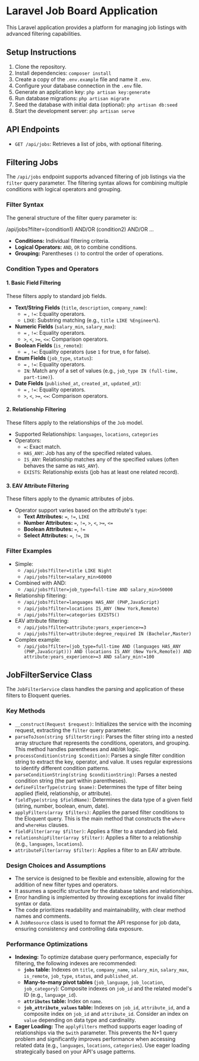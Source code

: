 #   Laravel Job Board Application

This Laravel application provides a platform for managing job listings with advanced filtering capabilities.

##   Setup Instructions

1.  Clone the repository.
2.  Install dependencies: `composer install`
3.  Create a copy of the `.env.example` file and name it `.env`.
4.  Configure your database connection in the `.env` file.
5.  Generate an application key: `php artisan key:generate`
6.  Run database migrations: `php artisan migrate`
7.  Seed the database with initial data (optional): `php artisan db:seed`
8.  Start the development server: `php artisan serve`

##   API Endpoints

* `GET /api/jobs`: Retrieves a list of jobs, with optional filtering.

##   Filtering Jobs

The `/api/jobs` endpoint supports advanced filtering of job listings via the `filter` query parameter. The filtering syntax allows for combining multiple conditions with logical operators and grouping.

###   Filter Syntax

The general structure of the filter query parameter is:

/api/jobs?filter=(condition1) AND/OR (condition2) AND/OR ...


* **Conditions:** Individual filtering criteria.
* **Logical Operators:** `AND`, `OR` to combine conditions.
* **Grouping:** Parentheses `()` to control the order of operations.

###   Condition Types and Operators

####   1.  Basic Field Filtering

These filters apply to standard job fields.

* **Text/String Fields** (`title`, `description`, `company_name`):
    * `=` , `!=`: Equality operators.
    * `LIKE`: Substring matching (e.g., `title LIKE %Engineer%`).
* **Numeric Fields** (`salary_min`, `salary_max`):
    * `=` , `!=`: Equality operators.
    * `>`, `<`, `>=`, `<=`: Comparison operators.
* **Boolean Fields** (`is_remote`):
    * `=` , `!=`: Equality operators (use `1` for true, `0` for false).
* **Enum Fields** (`job_type`, `status`):
    * `=` , `!=`: Equality operators.
    * `IN`: Match any of a set of values (e.g., `job_type IN (full-time, part-time)`).
* **Date Fields** (`published_at`, `created_at`, `updated_at`):
    * `=` , `!=`: Equality operators.
    * `>`, `<`, `>=`, `<=`: Comparison operators.

####   2.  Relationship Filtering

These filters apply to the relationships of the `Job` model.

* Supported Relationships: `languages`, `locations`, `categories`
* Operators:
    * `=`: Exact match.
    * `HAS_ANY`: Job has any of the specified related values.
    * `IS_ANY`: Relationship matches any of the specified values (often behaves the same as `HAS_ANY`).
    * `EXISTS`: Relationship exists (job has at least one related record).

####   3.  EAV Attribute Filtering

These filters apply to the dynamic attributes of jobs.

* Operator support varies based on the attribute's `type`:
    * **Text Attributes:** `=`, `!=`, `LIKE`
    * **Number Attributes:** `=`, `!=`, `>`, `<`, `>=`, `<=`
    * **Boolean Attributes:** `=`, `!=`
    * **Select Attributes:** `=`, `!=`, `IN`

###   Filter Examples

* Simple:
    * `/api/jobs?filter=title LIKE Night`
    * `/api/jobs?filter=salary_min>60000`
* Combined with AND:
    * `/api/jobs?filter=job_type=full-time AND salary_min>50000`
* Relationship filtering:
    * `/api/jobs?filter=languages HAS_ANY (PHP,JavaScript)`
    * `/api/jobs?filter=locations IS_ANY (New York,Remote)`
    * `/api/jobs?filter=categories EXISTS()`
* EAV attribute filtering:
    * `/api/jobs?filter=attribute:years_experience>=3`
    * `/api/jobs?filter=attribute:degree_required IN (Bachelor,Master)`
* Complex example:
    * `/api/jobs?filter=(job_type=full-time AND (languages HAS_ANY (PHP,JavaScript))) AND (locations IS_ANY (New York,Remote)) AND attribute:years_experience>=3 AND salary_min!=100`

##   JobFilterService Class

The `JobFilterService` class handles the parsing and application of these filters to Eloquent queries.

###   Key Methods

* `__construct(Request $request)`: Initializes the service with the incoming request, extracting the `filter` query parameter.
* `parseToJson(string $filterString)`: Parses the filter string into a nested array structure that represents the conditions, operators, and grouping. This method handles parentheses and `AND`/`OR` logic.
* `processCondition(string $condition)`: Parses a single filter condition string to extract the key, operator, and value. It uses regular expressions to identify different condition patterns.
* `parseConditionString(string $conditionString)`: Parses a nested condition string (the part within parentheses).
* `defineFilterType(string $name)`: Determines the type of filter being applied (field, relationship, or attribute).
* `fieldType(string $fieldName)`: Determines the data type of a given field (string, number, boolean, enum, date).
* `applyFilters(array $filters)`: Applies the parsed filter conditions to the Eloquent query. This is the main method that constructs the `where` and `whereHas` clauses.
* `fieldFilter(array $filter)`: Applies a filter to a standard job field.
* `relationshipFilter(array $filter)`: Applies a filter to a relationship (e.g., `languages`, `locations`).
* `attributeFilter(array $filter)`: Applies a filter to an EAV attribute.

###   Design Choices and Assumptions

* The service is designed to be flexible and extensible, allowing for the addition of new filter types and operators.
* It assumes a specific structure for the database tables and relationships.
* Error handling is implemented by throwing exceptions for invalid filter syntax or data.
* The code prioritizes readability and maintainability, with clear method names and comments.
* A `JobResource` class is used to format the API response for job data, ensuring consistency and controlling data exposure.

###   Performance Optimizations

* **Indexing:** To optimize database query performance, especially for filtering, the following indexes are recommended:
    * **`jobs` table:** Indexes on `title`, `company_name`, `salary_min`, `salary_max`, `is_remote`, `job_type`, `status`, and `published_at`.
    * **Many-to-many pivot tables** (`job_language`, `job_location`, `job_category`): Composite indexes on `job_id` and the related model's ID (e.g., `language_id`).
    * **`attributes` table:** Index on `name`.
    * **`job_attribute_values` table:** Indexes on `job_id`, `attribute_id`, and a composite index on `job_id` and `attribute_id`. Consider an index on `value` depending on data type and cardinality.
* **Eager Loading:** The `applyFilters` method supports eager loading of relationships via the `$with` parameter. This prevents the N+1 query problem and significantly improves performance when accessing related data (e.g., `languages`, `locations`, `categories`). Use eager loading strategically based on your API's usage patterns.


